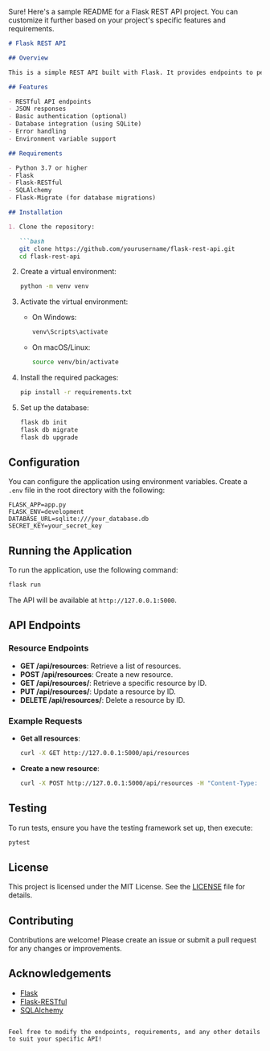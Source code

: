 Sure! Here's a sample README for a Flask REST API project. You can customize it further based on your project's specific features and requirements.

```markdown
# Flask REST API

## Overview

This is a simple REST API built with Flask. It provides endpoints to perform CRUD (Create, Read, Update, Delete) operations on a resource. This project serves as a foundational template for building RESTful services using Flask.

## Features

- RESTful API endpoints
- JSON responses
- Basic authentication (optional)
- Database integration (using SQLite)
- Error handling
- Environment variable support

## Requirements

- Python 3.7 or higher
- Flask
- Flask-RESTful
- SQLAlchemy
- Flask-Migrate (for database migrations)

## Installation

1. Clone the repository:

   ```bash
   git clone https://github.com/yourusername/flask-rest-api.git
   cd flask-rest-api
   ```

2. Create a virtual environment:

   ```bash
   python -m venv venv
   ```

3. Activate the virtual environment:

   - On Windows:

     ```bash
     venv\Scripts\activate
     ```

   - On macOS/Linux:

     ```bash
     source venv/bin/activate
     ```

4. Install the required packages:

   ```bash
   pip install -r requirements.txt
   ```

5. Set up the database:

   ```bash
   flask db init
   flask db migrate
   flask db upgrade
   ```

## Configuration

You can configure the application using environment variables. Create a `.env` file in the root directory with the following:

```
FLASK_APP=app.py
FLASK_ENV=development
DATABASE_URL=sqlite:///your_database.db
SECRET_KEY=your_secret_key
```

## Running the Application

To run the application, use the following command:

```bash
flask run
```

The API will be available at `http://127.0.0.1:5000`.

## API Endpoints

### Resource Endpoints

- **GET /api/resources**: Retrieve a list of resources.
- **POST /api/resources**: Create a new resource.
- **GET /api/resources/<id>**: Retrieve a specific resource by ID.
- **PUT /api/resources/<id>**: Update a resource by ID.
- **DELETE /api/resources/<id>**: Delete a resource by ID.

### Example Requests

- **Get all resources**:
  ```bash
  curl -X GET http://127.0.0.1:5000/api/resources
  ```

- **Create a new resource**:
  ```bash
  curl -X POST http://127.0.0.1:5000/api/resources -H "Content-Type: application/json" -d '{"name": "New Resource"}'
  ```

## Testing

To run tests, ensure you have the testing framework set up, then execute:

```bash
pytest
```

## License

This project is licensed under the MIT License. See the [LICENSE](LICENSE) file for details.

## Contributing

Contributions are welcome! Please create an issue or submit a pull request for any changes or improvements.

## Acknowledgements

- [Flask](https://flask.palletsprojects.com/)
- [Flask-RESTful](https://flask-restful.readthedocs.io/en/latest/)
- [SQLAlchemy](https://www.sqlalchemy.org/)
```

Feel free to modify the endpoints, requirements, and any other details to suit your specific API!